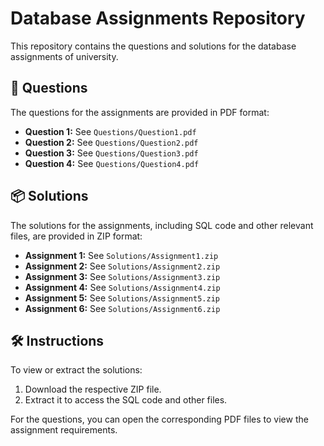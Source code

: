 # Database Assignments Repository

This repository contains the questions and solutions for the database assignments of university.

## 📄 Questions
The questions for the assignments are provided in PDF format:
- **Question 1:** See `Questions/Question1.pdf`
- **Question 2:** See `Questions/Question2.pdf`
- **Question 3:** See `Questions/Question3.pdf`
- **Question 4:** See `Questions/Question4.pdf`

## 📦 Solutions
The solutions for the assignments, including SQL code and other relevant files, are provided in ZIP format:
- **Assignment 1:** See `Solutions/Assignment1.zip`
- **Assignment 2:** See `Solutions/Assignment2.zip`
- **Assignment 3:** See `Solutions/Assignment3.zip`
- **Assignment 4:** See `Solutions/Assignment4.zip`
- **Assignment 5:** See `Solutions/Assignment5.zip`
- **Assignment 6:** See `Solutions/Assignment6.zip`

## 🛠️ Instructions
To view or extract the solutions:
1. Download the respective ZIP file.
2. Extract it to access the SQL code and other files.

For the questions, you can open the corresponding PDF files to view the assignment requirements.
